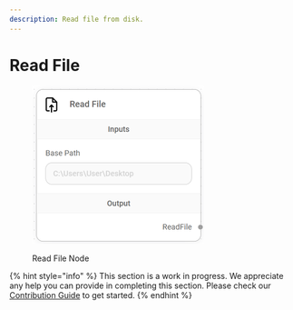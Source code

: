 ```yaml
---
description: Read file from disk.
---
```


# Read File

<figure><img src="../../../.gitbook/assets/image (5) (1).png" alt="" width="303"><figcaption><p>Read File Node</p></figcaption></figure>

{% hint style="info" %}
This section is a work in progress. We appreciate any help you can provide in completing this section. Please check our [Contribution Guide](../../../CONTRIBUTING.md) to get started.
{% endhint %}
